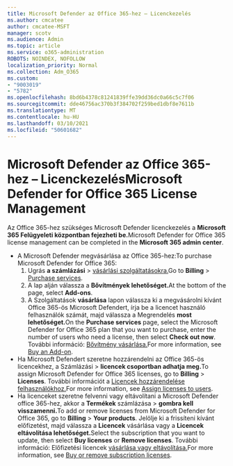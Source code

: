 ```yaml
---
title: Microsoft Defender az Office 365-hez – Licenckezelés
ms.author: cmcatee
author: cmcatee-MSFT
manager: scotv
ms.audience: Admin
ms.topic: article
ms.service: o365-administration
ROBOTS: NOINDEX, NOFOLLOW
localization_priority: Normal
ms.collection: Adm_O365
ms.custom:
- "9003019"
- "5782"
ms.openlocfilehash: 8bd6b4378c81241839ffe39dd36dc0a66c5c7f06
ms.sourcegitcommit: dde46756ac370b3f384702f259bed1dbf8e7611b
ms.translationtype: MT
ms.contentlocale: hu-HU
ms.lasthandoff: 03/10/2021
ms.locfileid: "50601682"
---
```

# <a name="microsoft-defender-for-office-365-license-management"></a><span data-ttu-id="7e92d-102">Microsoft Defender az Office 365-hez – Licenckezelés</span><span class="sxs-lookup"><span data-stu-id="7e92d-102">Microsoft Defender for Office 365 License Management</span></span>

<span data-ttu-id="7e92d-103">Az Office 365-hez szükséges Microsoft Defender licenckezelés a **Microsoft 365 Felügyeleti központban fejezheti be.**</span><span class="sxs-lookup"><span data-stu-id="7e92d-103">Microsoft Defender for Office 365 license management can be completed in the  **Microsoft 365 admin center**.</span></span>

- <span data-ttu-id="7e92d-104">A Microsoft Defender megvásárlása az Office 365-hez:</span><span class="sxs-lookup"><span data-stu-id="7e92d-104">To purchase Microsoft Defender for Office 365:</span></span>
    1. <span data-ttu-id="7e92d-105">Ugrás **a számlázási**  >  [vásárlási szolgáltatásokra.](https://go.microsoft.com/fwlink/p/?linkid=868433)</span><span class="sxs-lookup"><span data-stu-id="7e92d-105">Go to **Billing** > [Purchase services](https://go.microsoft.com/fwlink/p/?linkid=868433).</span></span>
    2. <span data-ttu-id="7e92d-106">A lap alján válassza a **Bővítmények lehetőséget.**</span><span class="sxs-lookup"><span data-stu-id="7e92d-106">At the bottom of the page, select **Add-ons**.</span></span>
    3. <span data-ttu-id="7e92d-107">A Szolgáltatások **vásárlása** lapon válassza ki a megvásárolni kívánt Office 365-ös Microsoft Defendert, írja be a licencet használó felhasználók számát, majd válassza a Megrendelés **most lehetőséget.**</span><span class="sxs-lookup"><span data-stu-id="7e92d-107">On the **Purchase services** page, select the Microsoft Defender for Office 365 plan that you want to purchase, enter the number of users who need a license, then select **Check out now**.</span></span> <span data-ttu-id="7e92d-108">További információ: [Bővítmény vásárlása.](https://docs.microsoft.com/microsoft-365/commerce/buy-or-edit-an-add-on)</span><span class="sxs-lookup"><span data-stu-id="7e92d-108">For more information, see [Buy an Add-on](https://docs.microsoft.com/microsoft-365/commerce/buy-or-edit-an-add-on).</span></span>
- <span data-ttu-id="7e92d-109">Ha Microsoft Defendert szeretne hozzárendelni az Office 365-ös licencekhez, a Számlázási  >  **licencek csoportban adhatja meg.**</span><span class="sxs-lookup"><span data-stu-id="7e92d-109">To assign Microsoft Defender for Office 365 licenses, go to **Billing** > **Licenses**.</span></span> <span data-ttu-id="7e92d-110">További információt a [Licencek hozzárendelése felhasználókhoz.](https://docs.microsoft.com/microsoft-365/admin/manage/assign-licenses-to-users)</span><span class="sxs-lookup"><span data-stu-id="7e92d-110">For more information, see [Assign licenses to users](https://docs.microsoft.com/microsoft-365/admin/manage/assign-licenses-to-users).</span></span>
- <span data-ttu-id="7e92d-111">Ha licenceket szeretne felvenni vagy eltávolítani a Microsoft Defender office 365-hez, akkor a **Termékek** számlázása  >  **gombra kell visszamenni.**</span><span class="sxs-lookup"><span data-stu-id="7e92d-111">To add or remove licenses from Microsoft Defender for Office 365, go to **Billing** > **Your products**.</span></span> <span data-ttu-id="7e92d-112">Jelölje ki a frissíteni kívánt előfizetést, majd válassza a **Licencek** vásárlása vagy a **Licencek eltávolítása lehetőséget.**</span><span class="sxs-lookup"><span data-stu-id="7e92d-112">Select the subscription that you want to update, then select **Buy licenses** or **Remove licenses**.</span></span> <span data-ttu-id="7e92d-113">További információ: Előfizetési licencek [vásárlása vagy eltávolítása.](https://docs.microsoft.com/microsoft-365/commerce/licenses/buy-licenses)</span><span class="sxs-lookup"><span data-stu-id="7e92d-113">For more information, see [Buy or remove subscription licenses](https://docs.microsoft.com/microsoft-365/commerce/licenses/buy-licenses).</span></span>